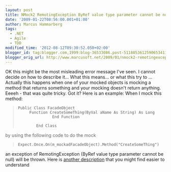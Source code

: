 ```yaml
---
layout: post
title: NMock2 RemotingException ByRef value type parameter cannot be null
date: '2009-01-22T08:56:00.001+01:00'
author: Marcus Hammarberg
tags:
  - .NET
  - Agile
  - TDD
modified_time: '2012-08-12T09:30:52.050+02:00'
blogger_id: tag:blogger.com,1999:blog-36533086.post-5118053612590653411
blogger_orig_url: http://www.marcusoft.net/2009/01/nmock2-remotingexception-byref-value.html
---
```


OK this might be the most misleading error message I've seen. I
cannot decide on how to describe it... What this means... or what this
try to ...
Actually this happens when one of your mocked objects is mocking a
method that returns something and your mocking doesn't return anything.
Eeeeh - that was quite tricky. Got it?
Here is an example:
When I mock this method:

>     Public Class FacadeObject 
>          Function CreateSomeThing(ByVal aName As String) As Long
>                    End Function
>
>             End Class

<span style="color: #666666;">by using the following code to do the
mock 

>     Expect.Once.On(m_mockadFacadeObject).Method("CreateSomeThing")

an exception of RemotingException (ByRef value type parameter cannot be
null) will be thrown.
Here is <a
href="http://rhysc.blogspot.com/2008/04/nmock2-remotingexception.html"
target="_blank">another description</a> that you might find easier to
understand
